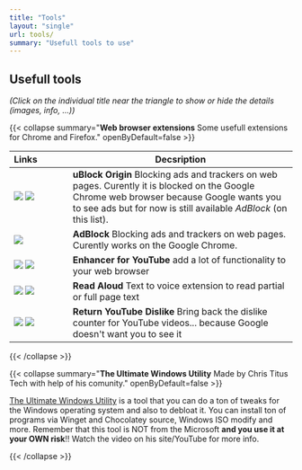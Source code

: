 ```yaml
---
title: "Tools"
layout: "single"
url: tools/
summary: "Usefull tools to use"
---
```


## Usefull tools

*(Click on the individual title near the triangle to show or hide the details (images, info, ...))*

{{< collapse summary="**Web browser extensions** Some usefull extensions for Chrome and Firefox." openByDefault=false >}}

   | Links&nbsp;&nbsp;&nbsp;&nbsp;&nbsp;&nbsp;&nbsp;&nbsp;&nbsp;&nbsp;&nbsp;| Decsription |
   | -------- | ------- |
   | [![](/images/Google-Chrome/GChrome_logo_40px.png)](https://chromewebstore.google.com/detail/ublock-origin/cjpalhdlnbpafiamejdnhcphjbkeiagm "Click/tap to open extension page!") [![](/images/Mozilla-Firefox/mfirefox_logo_39x40px.png)](https://addons.mozilla.org/sl/firefox/addon/ublock-origin/ "Click/tap to open add-on page!") | **uBlock Origin** Blocking ads and trackers on web pages. Curently it is blocked on the Google Chrome web browser because Google wants you to see ads but for now is still available *AdBlock* (on this list). |
   | [![](/images/Google-Chrome/GChrome_logo_40px.png)](https://chromewebstore.google.com/detail/adblock-%E2%80%94-block-ads-acros/gighmmpiobklfepjocnamgkkbiglidom "Click/tap to open extension page!")| **AdBlock** Blocking ads and trackers on web pages. Curently works on the Google Chrome. |
   | [![](/images/Google-Chrome/GChrome_logo_40px.png)](https://chromewebstore.google.com/detail/enhancer-for-youtube/ponfpcnoihfmfllpaingbgckeeldkhle "Click/tap to open extension page!") [![](/images/Mozilla-Firefox/mfirefox_logo_39x40px.png)](https://addons.mozilla.org/en-US/firefox/addon/enhancer-for-youtube/ "Click/tap to open add-on page!") | **Enhancer for YouTube** add a lot of functionality to your web browser |
   | [![](/images/Google-Chrome/GChrome_logo_40px.png)](https://chromewebstore.google.com/detail/read-aloud-a-text-to-spee/hdhinadidafjejdhmfkjgnolgimiaplp "Click/tap to open extension page!") [![](/images/Mozilla-Firefox/mfirefox_logo_39x40px.png)](https://addons.mozilla.org/sl/firefox/addon/read-aloud/ "Click/tap to open add-on page!") | **Read Aloud** Text to voice extension to read partial or full page text |
   | [![](/images/Google-Chrome/GChrome_logo_40px.png)](https://chromewebstore.google.com/detail/return-youtube-dislike/gebbhagfogifgggkldgodflihgfeippi "Click/tap to open extension page!") [![](/images/Mozilla-Firefox/mfirefox_logo_39x40px.png)](https://addons.mozilla.org/sl/firefox/addon/return-youtube-dislikes/ "Click/tap to open add-on page!") | **Return YouTube Dislike** Bring back the dislike counter for YouTube videos... because Google doesn't want you to see it |

{{< /collapse >}}

{{< collapse summary="**The Ultimate Windows Utility** Made by Chris Titus Tech with help of his comunity." openByDefault=false >}}

   [The Ultimate Windows Utility](https://christitus.com/windows-tool/ "Click/tap to open the site!") is a tool that you can do a ton of tweaks for the Windows operating system and also to debloat it. You can install ton of programs via Winget and Chocolatey source, Windows ISO modify and more. Remember that this tool is NOT from the Microsoft **and you use it at your OWN risk**!! Watch the video on his site/YouTube for more info.

{{< /collapse >}}

